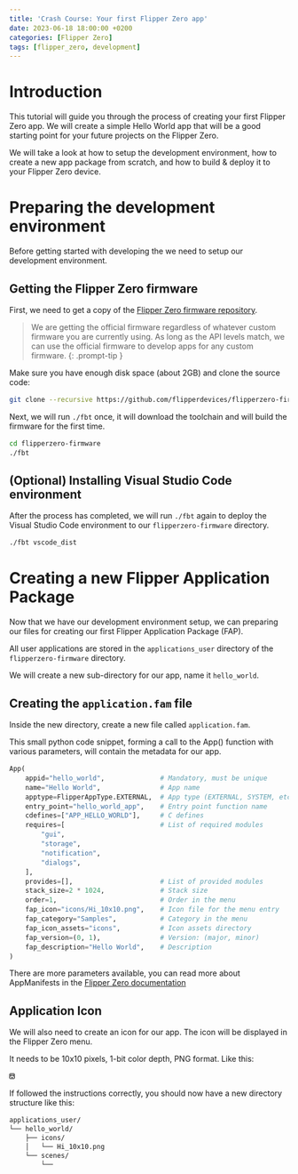 ```yaml
---
title: 'Crash Course: Your first Flipper Zero app'
date: 2023-06-18 18:00:00 +0200
categories: [Flipper Zero]
tags: [flipper_zero, development]
---
```


# Introduction

This tutorial will guide you through the process of creating your first Flipper Zero app. We will create a simple Hello World app that will be a good starting point for your future projects on the Flipper Zero.

We will take a look at how to setup the development environment, how to create a new app package from scratch, and how to build & deploy it to your Flipper Zero device.

# Preparing the development environment

Before getting started with developing the we need to setup our development environment.

## Getting the Flipper Zero firmware

First, we need to get a copy of the [Flipper Zero firmware repository](https://github.com/flipperdevices/flipperzero-firmware).

>We are getting the official firmware regardless of whatever custom firmware you are currently using. As long as the API levels match, we can use the official firmware to develop apps for any custom firmware.
{: .prompt-tip }

Make sure you have enough disk space (about 2GB) and clone the source code:
```bash
git clone --recursive https://github.com/flipperdevices/flipperzero-firmware.git
```

Next, we will run `./fbt` once, it will download the toolchain and will build the firmware for the first time.
```bash
cd flipperzero-firmware
./fbt
```

## (Optional) Installing Visual Studio Code environment
After the process has completed, we will run `./fbt` again to deploy the Visual Studio Code environment to our `flipperzero-firmware` directory.
```bash
./fbt vscode_dist
```

# Creating a new Flipper Application Package

Now that we have our development environment setup, we can preparing our files for creating our first Flipper Application Package (FAP).

All user applications are stored in the `applications_user` directory of the `flipperzero-firmware` directory.

We will create a new sub-directory for our app, name it `hello_world`.

## Creating the `application.fam` file

Inside the new directory, create a new file called `application.fam`. 

This small python code snippet, forming a call to the App() function with various parameters, will contain the metadata for our app.

```python
App(
    appid="hello_world",              # Mandatory, must be unique
    name="Hello World",               # App name
    apptype=FlipperAppType.EXTERNAL,  # App type (EXTERNAL, SYSTEM, etc.)
    entry_point="hello_world_app",    # Entry point function name
    cdefines=["APP_HELLO_WORLD"],     # C defines
    requires=[                        # List of required modules
        "gui",
        "storage",
        "notification",
        "dialogs",
    ],
    provides=[],                      # List of provided modules
    stack_size=2 * 1024,              # Stack size
    order=1,                          # Order in the menu
    fap_icon="icons/Hi_10x10.png",    # Icon file for the menu entry
    fap_category="Samples",           # Category in the menu
    fap_icon_assets="icons",          # Icon assets directory
    fap_version=(0, 1),               # Version: (major, minor)
    fap_description="Hello World",    # Description
)
```

There are more parameters available, you can read more about AppManifests in the [Flipper Zero documentation](https://github.com/flipperdevices/flipperzero-firmware/blob/dev/documentation/AppManifests.md#application-definition)

## Application Icon

We will also need to create an icon for our app. The icon will be displayed in the Flipper Zero menu.

It needs to be 10x10 pixels, 1-bit color depth, PNG format. Like this:

![Hi_10x10.png](assets/img/attachments/2023-06-14-FlipperZeroDev.md/Hi_10x10.png)









If followed the instructions correctly, you should now have a new directory structure like this:

```
applications_user/
└── hello_world/
    ├── icons/
    │   └── Hi_10x10.png
    └── scenes/
        └── 
    
```

